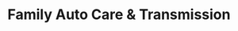 ---
title: "Family Auto Care & Transmission"
url: /grand-junction/family-auto-care-und-transmission/
shop: Autowerkstatt
---